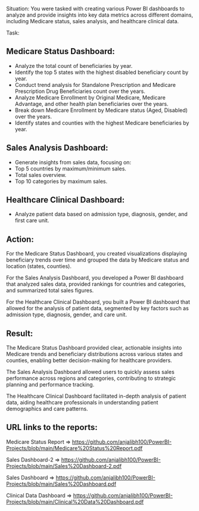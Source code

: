 Situation:
You were tasked with creating various Power BI dashboards to analyze and provide insights into key data metrics across different domains, including Medicare status, sales analysis, and healthcare clinical data.

Task:

Medicare Status Dashboard:
---------------------------
- Analyze the total count of beneficiaries by year.
- Identify the top 5 states with the highest disabled beneficiary count by year.
- Conduct trend analysis for Standalone Prescription and Medicare Prescription Drug Beneficiaries count over the years.
- Analyze Medicare Enrollment by Original Medicare, Medicare Advantage, and other health plan beneficiaries over the years.
- Break down Medicare Enrollment by Medicare status (Aged, Disabled) over the years.
- Identify states and counties with the highest Medicare beneficiaries by year.

Sales Analysis Dashboard:
---------------------------
- Generate insights from sales data, focusing on:
- Top 5 countries by maximum/minimum sales.
- Total sales overview.
- Top 10 categories by maximum sales.

Healthcare Clinical Dashboard:
------------------------------
- Analyze patient data based on admission type, diagnosis, gender, and first care unit.


Action:
--------

For the Medicare Status Dashboard, you created visualizations displaying beneficiary trends over time and grouped the data by Medicare status and location (states, counties).

For the Sales Analysis Dashboard, you developed a Power BI dashboard that analyzed sales data, provided rankings for countries and categories, and summarized total sales figures.

For the Healthcare Clinical Dashboard, you built a Power BI dashboard that allowed for the analysis of patient data, segmented by key factors such as admission type, diagnosis, gender, and care unit.

Result:
-------
The Medicare Status Dashboard provided clear, actionable insights into Medicare trends and beneficiary distributions across various states and counties, enabling better decision-making for healthcare providers.

The Sales Analysis Dashboard allowed users to quickly assess sales performance across regions and categories, contributing to strategic planning and performance tracking.

The Healthcare Clinical Dashboard facilitated in-depth analysis of patient data, aiding healthcare professionals in understanding patient demographics and care patterns.

URL links to the reports:
--------------------------

Medicare Status Report => https://github.com/anjalibh100/PowerBI-Projects/blob/main/Medicare%20Status%20Report.pdf

Sales Dashboard-2 => https://github.com/anjalibh100/PowerBI-Projects/blob/main/Sales%20Dashboard-2.pdf

Sales Dashboard => https://github.com/anjalibh100/PowerBI-Projects/blob/main/Sales%20Dashboard.pdf

Clinical Data Dashboard => https://github.com/anjalibh100/PowerBI-Projects/blob/main/Clinical%20Data%20Dashboard.pdf



